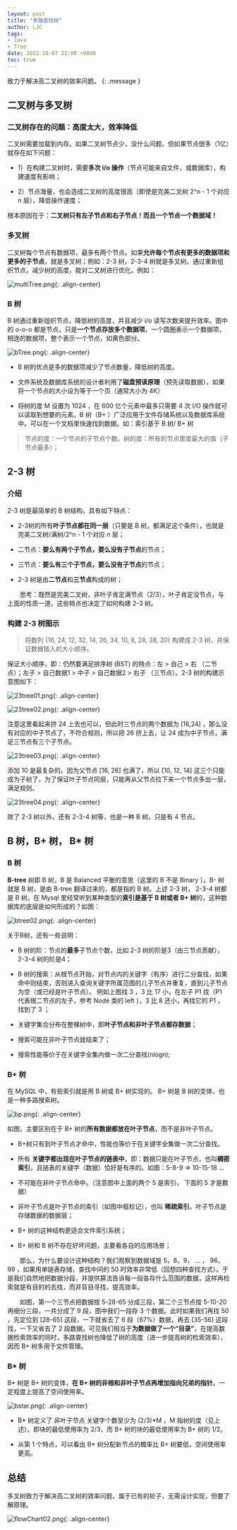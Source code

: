 ```yaml
---
layout: post
title: "多路查找树"
author: LJC
tags:
- Java
- Tree
date: 2022-10-07 22:00 +0800
toc: true
---
```

致力于解决高二叉树的效率问题。
{: .message }

## 二叉树与多叉树

### 二叉树存在的问题：高度太大，效率降低

二叉树需要加载到内存。如果二叉树节点少，没什么问题。但如果节点很多（1亿）就存在如下问题：

- 1）在构建二叉树时，需要**多次 i/o 操作**（节点可能来自文件，或数据库），构建速度有影响；

- 2）节点海量，也会造成二叉树的高度很高（即使是完美二叉树 2^n - 1 个对应 n 层），降低操作速度；

根本原因在于：**二叉树只有左子节点和右子节点！而且一个节点一个数据域！**

### 多叉树

二叉树每个节点有数据项，最多有两个节点。如果**允许每个节点有更多的数据项和更多的子节点**，就是多叉树；例如：2-3 树，2-3-4 树就是多叉树。通过重新组织节点，减少树的高度，能对二叉树进行优化。例如：

![multiTree.png](/images/multiTree.png "多叉树"){: .align-center}

### B 树

B 树通过重新组织节点，降低树的高度，并且减少 i/o 读写次数来提升效率。图中的 o-o-o 都是节点，只是**一个节点存放多个数据项**，一个圆圈表示一个数据项，相连的数据项，整个表示一个节点，如黄色部分。 

![bTree.png](/images/bTree.png "B树"){: .align-center}

- B 树的优点是多的数据项减少了节点数量，降低树的高度。

- 文件系统及数据库系统的设计者利用了**磁盘预读原理**（预先读取数据），如果将一个节点的大小设为等于一个页（通常大小为 4K）

- 将树的度 M 设置为 1024 ，在 600 亿个元素中最多只需要 4 次 I/O 操作就可以读取到想要的元素。B 树（B+ ）广泛应用于文件存储系统以及数据库系统中。可以在一个文档里快速找到数据。如：索引基于 B 树/ B+ 树

> 节点的度：一个节点的子节点个数。树的度：所有的节点里度最大的值（子节点最多）；

## 2-3 树

### 介绍

2-3 树是最简单的 B 树结构，具有如下特点：

- 2-3树的所有**叶子节点都在同一层**（只要是 B 树，都满足这个条件），也就是完美二叉树/满树/2^n - 1 个对应 n 层；

- 二节点：**要么有两个子节点，要么没有子节点**的节点；

- 三节点：**要么有三个子节点，要么没有子节点**的节点；

- 2-3 树是由**二节点**和**三节点**构成的树；

&emsp;&emsp;思考：既然是完美二叉树，非叶子肯定满节点（2/3），叶子肯定没节点，与上面的性质一道，这些特点也决定了如何构建 2-3 树。

### 构建 2-3 树图示

> 将数列 {16, 24, 12, 32, 14, 26, 34, 10, 8, 28, 38, 20} 构建成 2-3 树，并保证数据插入的大小顺序。
 
保证大小顺序，即：仍然要满足排序树 (BST) 的特点：左 > 自己 > 右 （二节点）；左子 > 自己数据1 > 中子 > 自己数据2 > 右子 （三节点）。2-3 树的构建示意图如下：

![23tree01.png](/images/23tree01.png "1"){: .align-center}

![23tree02.png](/images/23tree02.png "2"){: .align-center}

注意这里看起来挤 24 上去也可以，但此时三节点的两个数据为 [16,24] ，那么没有对应的中子节点了，不符合规则，所以把 26 挤上去，让 24 成为中子节点，满足三节点有三个子节点。

![23tree03.png](/images/23tree03.png "3"){: .align-center}

添加 10 是最复杂的。因为父节点 [16, 26] 也满了，所以 [10, 12, 14] 这三个只能成为子树了，为了保证叶子节点同层，只能再从父节点拉下来一个节点多出一层，满足规则。

![23tree04.png](/images/23tree04.png "4"){: .align-center}

除了 2-3 树以外，还有 2-3-4 树等，也是一种 B 树，只是有 4 节点。

## B 树，B+ 树， B* 树

### B 树

**B-tree** 树即 B 树，B 是 Balanced 平衡的意思（这里的 B 不是 Binary ）。B- 树就是 B 树，是由 B-tree 翻译过来的，都是指的 B 树。上述 2-3 树， 2-3-4 树都是 B 树。在 Mysql 里经常听到某种类型的**索引是基于 B 树或者 B+ 树**的，这种数据库的底层是如何形成的？如图：

![btree02.png](/images/btree02.png "B树"){: .align-center}

关于B树，还有一些说明：
- B 树的阶：节点的**最多**子节点个数，比如 2-3 树的阶是3（由三节点贡献）， 2-3-4 树的阶是4；

- B 树的搜索：从根节点开始，对节点内的关键字（有序）进行二分查找，如果命中则结束，否则进入查询关键字所属范围的儿子节点并重复，直到儿子节点为空（或已经是叶子节点）。 例如上图找 3 ，3 比 17 小，在左子 P1 找（P1 代表根二节点的左子，参考 Node 类的 left ），3 比 8 还小，再找它的 P1 ，找到了 3 ；

- 关键字集合分布在整棵树中，即**叶子节点和非叶子节点都存数据**；

- 搜索可能在非叶子节点就结束了；

- 搜索性能等价于在关键字全集内做一次二分查找(nlogn);

### B+ 树

在 MySQL 中，有些索引就是用 B 树或 B+ 树实现的。 B+ 树是 B 树的变体，也是一种多路搜索树。

![bp.png](/images/bp.png "B+树"){: .align-center}

如图，主要区别在于 B+ 树的**所有数据都放在叶子节点**，而不是非叶子节点。

- B+树只有到叶子节点才命中，性能也等价于在关键字全集做一次二分查找。

- 所有 **关键字都出现在叶子节点的链表中**，即：数据只能在叶子节点，也叫**稠密索引**，且链表的关键字（数据）恰好是有序的。如图：5-8-9 => 10-15-18 ...

- 不可能在非叶子节点命中。（注意图中上面的两个 5 是索引， 下面的 5 才是数据）

- 非叶子节点是叶子节点的索引（如图中框标记），也叫 **稀疏索引**。叶子节点是存储数据的数据层；

- B+ 树的这种结构更适合文件索引系统；

- B+ 树和 B 树不存在好坏问题，主要看各自的应用场景；

&emsp;&emsp;那么，为什么要设计这种结构？我们观察到数据域是 5，8，9， ... ， 96，99 ，如果用单链表存储，查找中间的 50 时效率非常低（回想四种查找方式）。于是我们自然地把数据分段，并提供算法告诉每一段各存什么范围的数据，这样再检索就是有目的的去找，而非盲目寻找，提高效率。

&emsp;&emsp;如图，第一个三节点把数据按 5-28-65 分成三段，第二个三节点按 5-10-20 再细分三段，一共分成了 9 段，图中我们一段存 3 个数据。此时如果我们再找 50 ，先定位到 [28-65] 这段，一下就省去了 6 段（67%）数据，再去 [35-56] 这段找，一下又省去了 2 段数据。可见我们相当于**为数据做了一个“目录”**，在提高数据检索效率的同时，多路查找树也降低了树的高度（进一步提高树的检索效率），因而 B+ 树多用于文件管理。

### B* 树

B* 树是 B+ 树的变体，**在 B+ 树的非根和非叶子节点再增加指向兄弟的指针**。一定程度上提高了空间使用率。

![bstar.png](/images/bstar.png " B* 树"){: .align-center}

- B* 树定义了 非叶子节点 关键字个数至少为 (2/3)*M ，M 指树的度（见上述）。即块的最低使用率为 2/3，而 B+ 树的块的最低使用率为 B+ 树的 1/2。

- 从第 1 个特点，可以看出 B* 树分配新节点的概率比 B+ 树要低，空间使用率更高。

## 总结

多叉树致力于解决高二叉树的效率问题，属于已有的轮子，无需设计实现，但要了解原理。

![flowChart02.png](/images/bflowChart02.png "总结多叉树"){: .align-center}